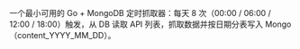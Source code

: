 一个最小可用的 Go + MongoDB 定时抓取器：每天 8 次（00:00 / 06:00 / 12:00 / 18:00）触发，从 DB 读取 API 列表，抓取数据并按日期分表写入 Mongo（content_YYYY_MM_DD）。
